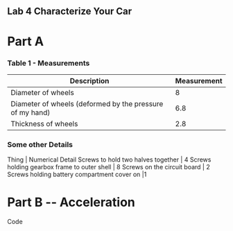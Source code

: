 ## Lab 4 Characterize Your Car

# Part A
### Table 1 - Measurements
Description | Measurement
----------- | --------------- |
Diameter of wheels | 8
Diameter of wheels (deformed by the pressure of my hand) | 6.8
Thickness of wheels | 2.8

### Some other Details
Thing | Numerical Detail
Screws to hold two halves together | 4
Screws holding gearbox frame to outer shell | 8
Screws on the circuit board | 2
Screws holding battery compartment cover on |1

# Part B -- Acceleration
Code

```
```